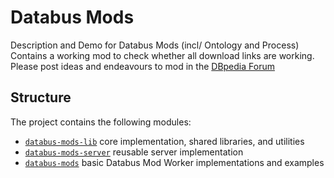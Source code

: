 # Databus Mods
Description and Demo for Databus Mods (incl/ Ontology and Process)
Contains a working mod to check whether all download links are working.
Please post ideas and endeavours to mod in the [DBpedia Forum](https://forum.dbpedia.org) 

## Structure

The project contains the following modules:
* [`databus-mods-lib`](databus-mods-lib) core implementation, shared libraries, and utilities
* [`databus-mods-server`](databus-mods-server) reusable server implementation
* [`databus-mods`](databus-mods) basic Databus Mod Worker implementations and examples
